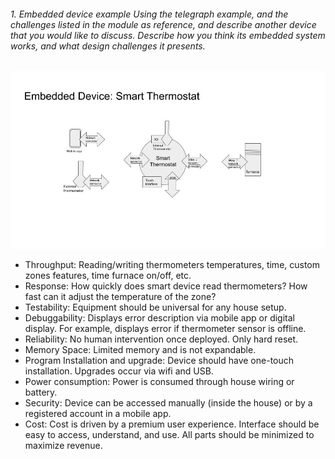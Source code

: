 ###### 1. Embedded device example Using the telegraph example, and the challenges listed in the module as reference, and describe another device that you would like to discuss. Describe how you think its embedded system works, and what design challenges it presents.

![Embedded Device](images/EmbeddedDevice.jpg)

- Throughput: Reading/writing thermometers temperatures, time, custom zones features, time furnace on/off, etc.
- Response: How quickly does smart device read thermometers? How fast can it adjust the temperature of the zone?
- Testability: Equipment should be universal for any house setup.
- Debuggability: Displays error description via mobile app or digital display. For example, displays error if thermometer sensor is offline.
- Reliability: No human intervention once deployed. Only hard reset.
- Memory Space: Limited memory and is not expandable.
- Program Installation and upgrade: Device should have one-touch installation. Upgrades occur via wifi and USB.
- Power consumption: Power is consumed through house wiring or battery.
- Security: Device can be accessed manually (inside the house) or by a registered account in a mobile app. 
- Cost: Cost is driven by a premium user experience. Interface should be easy to access, understand, and use. All parts should be minimized to maximize revenue.

